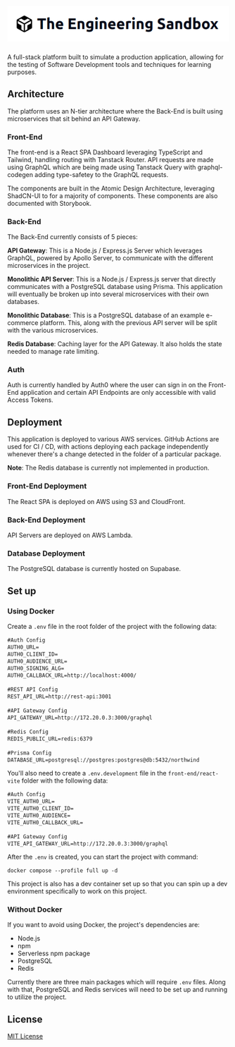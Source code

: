 # ![The Engineering Sandbox Logo](./misc/assets/engineering-sandbox-logo.png)

A full-stack platform built to simulate a production application, allowing for the testing of Software Development tools and techniques for learning purposes.

## Architecture

The platform uses an N-tier architecture where the Back-End is built using microservices that sit behind an API Gateway.

### Front-End

The front-end is a React SPA Dashboard leveraging TypeScript and Tailwind, handling routing with Tanstack Router. API requests are made using GraphQL which are being made using Tanstack Query with graphql-codegen adding type-safetey to the GraphQL requests.

The components are built in the Atomic Design Architecture, leveraging ShadCN-UI to for a majority of components. These components are also documented with Storybook.

### Back-End

The Back-End currently consists of 5 pieces:

**API Gateway**: This is a Node.js / Express.js Server which leverages GraphQL, powered by Apollo Server, to communicate with the different microservices in the project.

**Monolithic API Server**: This is a Node.js / Express.js server that directly communicates with a PostgreSQL database using Prisma. This application will eventually be broken up into several microservices with their own databases.

**Monolithic Database**: This is a PostgreSQL database of an example e-commerce platform. This, along with the previous API server will be split with the various microservices.

**Redis Database**: Caching layer for the API Gateway. It also holds the state needed to manage rate limiting.

### Auth

Auth is currently handled by Auth0 where the user can sign in on the Front-End application and certain API Endpoints are only accessible with valid Access Tokens.

## Deployment

This application is deployed to various AWS services. GitHub Actions are used for CI / CD, with actions deploying each package independently whenever there's a change detected in the folder of a particular package.

**Note**: The Redis database is currently not implemented in production.

### Front-End Deployment

The React SPA is deployed on AWS using S3 and CloudFront.

### Back-End Deployment

API Servers are deployed on AWS Lambda.

### Database Deployment

The PostgreSQL database is currently hosted on Supabase.

## Set up

### Using Docker

Create a `.env` file in the root folder of the project with the following data:

```text
#Auth Config
AUTH0_URL=
AUTH0_CLIENT_ID=
AUTH0_AUDIENCE_URL=
AUTH0_SIGNING_ALG=
AUTH0_CALLBACK_URL=http://localhost:4000/

#REST API Config
REST_API_URL=http://rest-api:3001

#API Gateway Config
API_GATEWAY_URL=http://172.20.0.3:3000/graphql

#Redis Config
REDIS_PUBLIC_URL=redis:6379

#Prisma Config
DATABASE_URL=postgresql://postgres:postgres@db:5432/northwind
```

You'll also need to create a `.env.development` file in the `front-end/react-vite` folder with the following data:

```text
#Auth Config
VITE_AUTH0_URL=
VITE_AUTH0_CLIENT_ID=
VITE_AUTH0_AUDIENCE=
VITE_AUTH0_CALLBACK_URL=

#API Gateway Config
VITE_API_GATEWAY_URL=http://172.20.0.3:3000/graphql
```

After the `.env` is created, you can start the project with command:

```shell
docker compose --profile full up -d
```

This project is also has a dev container set up so that you can spin up a dev environment specifically to work on this project.

### Without Docker

If you want to avoid using Docker, the project's dependencies are:

- Node.js
- npm
- Serverless npm package
- PostgreSQL
- Redis

Currently there are three main packages which will require `.env` files. Along with that, PostgreSQL and Redis services will need to be set up and running to utilize the project.

## License

[MIT License](LICENSE)
